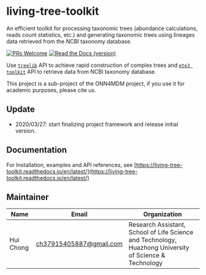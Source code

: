 # living-tree-toolkit

An efficient toolkit for processing taxonomic trees (abundance calculations, reads count statistics, etc.)  and generating taxonomic trees using lineages data retrieved from the NCBI taxonomy database.

[![PRs Welcome](https://img.shields.io/badge/PRs-welcome-brightgreen.svg?style=flat-square&logo=appveyor)](http://makeapullrequest.com)
[![Read the Docs (version)](https://img.shields.io/readthedocs/living-tree-toolkit/latest?label=documentation&style=flat-square)](https://living-tree-toolkit.readthedocs.io/en/latest/)


Use [`treelib`](https://github.com/caesar0301/treelib) API to achieve rapid construction of complex trees and [`ete3 toolkit`](http://etetoolkit.org/) API to retrieve data from NCBI taxonomy database.

This project is a sub-project of the ONN4MDM project, if you use it for academic purposes, please cite us.

## Update

- 2020/03/27:  start finalizing project framework and release initial version.

## Documentation

For Installation, examples and API references, see [https://living-tree-toolkit.readthedocs.io/en/latest/](https://living-tree-toolkit.readthedocs.io/en/latest/)

## Maintainer

| Name      | Email                   | Organization                                                 |
| --------- | ----------------------- | ------------------------------------------------------------ |
| Hui Chong | ch37915405887@gmail.com | Research Assistant, School of Life Science and Technology, Huazhong University of Science & Technology |

